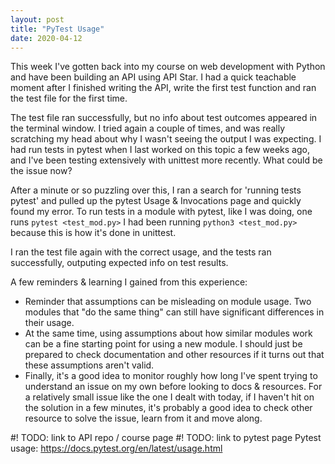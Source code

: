 ```yaml
---
layout: post
title: "PyTest Usage"
date: 2020-04-12
---
```


This week I've gotten back into my course on web development with Python and have been building an API using API Star. I had a quick teachable moment after I finished writing the API, write the first test function and ran the test file for the first time.

The test file ran successfully, but no info about test outcomes appeared in the terminal window. I tried again a couple of times, and was really scratching my head about why I wasn't seeing the output I was expecting. I had run tests in pytest when I last worked on this topic a few weeks ago, and I've been testing extensively with unittest more recently. What could be the issue now? 

After a minute or so puzzling over this, I ran a search for 'running tests pytest' and pulled up the pytest Usage & Invocations page and quickly found my error. To run tests in a module with pytest, like I was doing, one runs `pytest <test_mod.py>` I had been running `python3 <test_mod.py>` because this is how it's done in unittest.

I ran the test file again with the correct usage, and the tests ran successfully, outputing expected info on test results. 

A few reminders & learning I gained from this experience:
* Reminder that assumptions can be misleading on module usage. Two modules that "do the same thing" can still have significant differences in their usage. 
* At the same time, using assumptions about how similar modules work can be a fine starting point for using a new module. I should just be prepared to check documentation and other resources if it turns out that these assumptions aren't valid. 
* Finally, it's a good idea to monitor roughly how long I've spent trying to understand an issue on my own before looking to docs & resources. For a relatively small issue like the one I dealt with today, if I haven't hit on the solution in a few minutes, it's probably a good idea to check other resource to solve the issue, learn from it and move along. 

#! TODO: link to API repo / course page
#! TODO: link to pytest page
Pytest usage: https://docs.pytest.org/en/latest/usage.html
